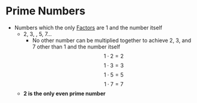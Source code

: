 # Prime Numbers
- Numbers which the only [Factors](./Eyntam_Factors.md) are 1 and the number itself
    - 2, 3, , 5, 7...
        - No other number can be multiplied together to achieve 2, 3, and 7 other than 1 and the number itself
        $${1}\cdot{2} = 2$$
        $${1}\cdot{3} = 3$$
        $${1}\cdot{5} = 5$$
        $${1}\cdot{7} = 7$$
    - **2 is the only even prime number**
